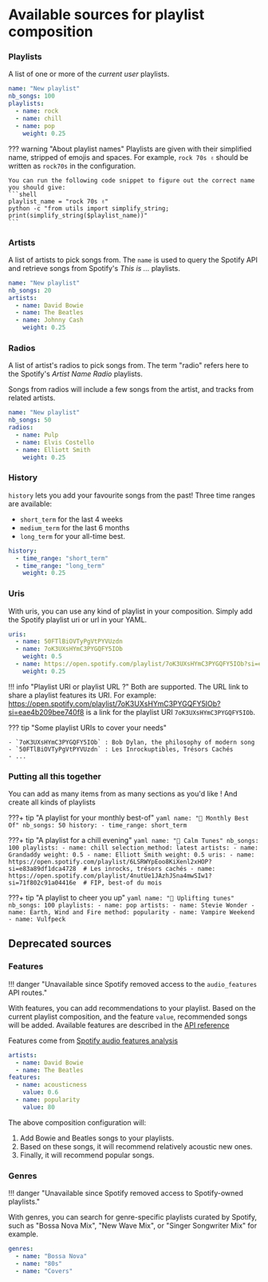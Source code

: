 # Available sources for playlist composition

### Playlists

A list of one or more of the _current user_ playlists. 

```yaml hl_lines="3 4 5 6 7 8" title="Add songs from playlists"
name: "New playlist"
nb_songs: 100
playlists:
  - name: rock
  - name: chill
  - name: pop
    weight: 0.25
```

??? warning "About playlist names"
    Playlists are given with their simplified name, stripped of emojis and spaces. For example,
    `rock 70s ✌` should be written as `rock70s` in the configuration.

    You can run the following code snippet to figure out the correct name you should give:
    ```shell
    playlist_name = "rock 70s ✌"
    python -c "from utils import simplify_string; print(simplify_string($playlist_name))"
    ```

### Artists

A list of artists to pick songs from. The `name` is used to query the Spotify API and retrieve
songs from Spotify's _This is ..._ playlists.

```yaml hl_lines="3-8" title="Add songs from artists"
name: "New playlist"
nb_songs: 20
artists:
  - name: David Bowie
  - name: The Beatles
  - name: Johnny Cash
    weight: 0.25
```


### Radios

A list of artist's radios to pick songs from. The term "radio" refers here to the 
Spotify's _Artist Name Radio_ playlists. 

Songs from radios will include a few songs from the artist, and tracks from related artists.

```yaml hl_lines="3-8" title="Add songs from radios of artists"
name: "New playlist"
nb_songs: 50
radios:
  - name: Pulp
  - name: Elvis Costello
  - name: Elliott Smith
    weight: 0.25
```


### History

`history` lets you add your favourite songs from the past! Three time ranges are available:

- `short_term` for the last 4 weeks
- `medium_term` for the last 6 months
- `long_term` for your all-time best.

```yaml title="Add songs from your most-listened titles"
history:
  - time_range: "short_term"
  - time_range: "long_term"
    weight: 0.25
```

### Uris
 
With uris, you can use any kind of playlist in your composition. Simply add the Spotify playlist uri or url
in your YAML.

```yaml title="Add songs from any Spotify public playlist"
uris:
  - name: 50FTlBiOVTyPgVtPYVUzdn
  - name: 7oK3UXsHYmC3PYGQFY5IOb
    weight: 0.5
  - name: https://open.spotify.com/playlist/7oK3UXsHYmC3PYGQFY5IOb?si=eae4b209bee740f8
    weight: 0.25
```

!!! info "Playlist URI or playlist URL ?"
    Both are supported. The URL link to share a playlist features its URI.
    For example: https://open.spotify.com/playlist/7oK3UXsHYmC3PYGQFY5IOb?si=eae4b209bee740f8 is a link for the 
    playlist URI `7oK3UXsHYmC3PYGQFY5IOb`.

??? tip "Some playlist URIs to cover your needs"
    
    - `7oK3UXsHYmC3PYGQFY5IOb` : Bob Dylan, the philosophy of modern song
    - `50FTlBiOVTyPgVtPYVUzdn` : Les Inrockuptibles, Trésors Cachés
    - ...

### Putting all this together

You can add as many items from as many sections as you'd like ! And create all kinds of playlists

???+ tip "A playlist for your monthly best-of"
    ```yaml
    name: "🍔 Monthly Best Of"
    nb_songs: 50
    history:
        - time_range: short_term
    ```

???+ tip "A playlist for a chill evening"
    ```yaml
    name: "🌆 Calm Tunes"
    nb_songs: 100
    playlists:
        - name: chill
          selection_method: latest
    artists:
        - name: Grandaddy
          weight: 0.5
        - name: Elliott Smith
          weight: 0.5
    uris:
        - name: https://open.spotify.com/playlist/6LSRWYpEoo8KiXenl2xHOP?si=e83a89df1dca4728  # Les inrocks, trésors cachés
        - name: https://open.spotify.com/playlist/4nutUe1JAzhJSna4mwSIw1?si=71f802c91a04416e  # FIP, best-of du mois
    ```

???+ tip "A playlist to cheer you up"
    ```yaml
    name: "🌈 Uplifting tunes"
    nb_songs: 100
    playlists:
        - name: pop
    artists:
        - name: Stevie Wonder
        - name: Earth, Wind and Fire
          method: popularity
        - name: Vampire Weekend
        - name: Vulfpeck
    ```

## Deprecated sources

### Features

!!! danger "Unavailable since Spotify removed access to the `audio_features` API routes."

With features, you can add recommendations to your playlist. Based on the current playlist composition, and 
the feature `value`, recommended songs will be added. Available features are described in the [API reference](../reference/schemas.md#base-schemas)

Features come from [Spotify audio features analysis](https://developer.spotify.com/documentation/web-api/reference/#/operations/get-audio-features)

```yaml hl_lines="4 5 6 7 8" title="Recommend songs based on track features"
artists:
  - name: David Bowie
  - name: The Beatles
features:
  - name: acousticness
    value: 0.6
  - name: popularity
    value: 80
```

The above composition configuration will:

1. Add Bowie and Beatles songs to your playlists. 
2. Based on these songs, it will recommend relatively acoustic new ones.
3. Finally, it will recommend popular songs.

### Genres

!!! danger "Unavailable since Spotify removed access to Spotify-owned playlists."


With genres, you can search for genre-specific playlists curated by Spotify, such as "Bossa Nova Mix", "New Wave Mix", 
or "Singer Songwriter Mix" for example.

```yaml title="Add songs from genre playlists"
genres:
  - name: "Bossa Nova"
  - name: "80s"
  - name: "Covers"
```
